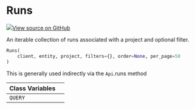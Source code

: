 # Runs



[![](https://www.tensorflow.org/images/GitHub-Mark-32px.png)View source on GitHub](https://www.github.com/wandb/client/tree/341e249f17302703b79544d82bd382af88498cb9/wandb/apis/public.py#L1216-L1315)



An iterable collection of runs associated with a project and optional filter.

```python
Runs(
    client, entity, project, filters={}, order=None, per_page=50
)
```



This is generally used indirectly via the `Api`.runs method



| Class Variables |  |
| :--- | :--- |
|  `QUERY`<a id="QUERY"></a> |   |

